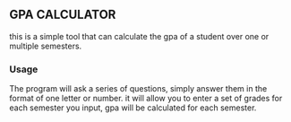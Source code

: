 ## GPA CALCULATOR
this is a simple tool that can calculate the gpa of a student over one or multiple semesters.

### Usage
The program will ask a series of questions, simply answer them in the format of one letter or number.
it will allow you to enter a set of grades for each semester you input, gpa will be calculated for each semester.
